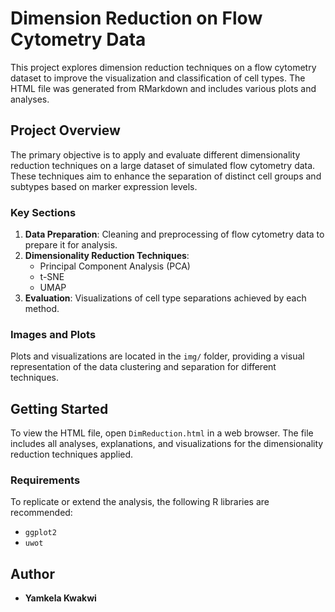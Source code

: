 # Dimension Reduction on Flow Cytometry Data

This project explores dimension reduction techniques on a flow cytometry dataset to improve the visualization and classification of cell types. The HTML file was generated from RMarkdown and includes various plots and analyses.

## Project Overview

The primary objective is to apply and evaluate different dimensionality reduction techniques on a large dataset of simulated flow cytometry data. These techniques aim to enhance the separation of distinct cell groups and subtypes based on marker expression levels.

### Key Sections

1. **Data Preparation**: Cleaning and preprocessing of flow cytometry data to prepare it for analysis.
2. **Dimensionality Reduction Techniques**:
   - Principal Component Analysis (PCA)
   - t-SNE
   - UMAP
3. **Evaluation**: Visualizations of cell type separations achieved by each method.

### Images and Plots

Plots and visualizations are located in the `img/` folder, providing a visual representation of the data clustering and separation for different techniques.

## Getting Started

To view the HTML file, open `DimReduction.html` in a web browser. The file includes all analyses, explanations, and visualizations for the dimensionality reduction techniques applied.

### Requirements

To replicate or extend the analysis, the following R libraries are recommended:
- `ggplot2`
- `uwot`

## Author

- **Yamkela Kwakwi**



